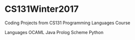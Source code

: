 # CS131Winter2017
Coding Projects from CS131 Programming Languages Course

Languages 
OCAML
Java
Prolog
Scheme
Python
